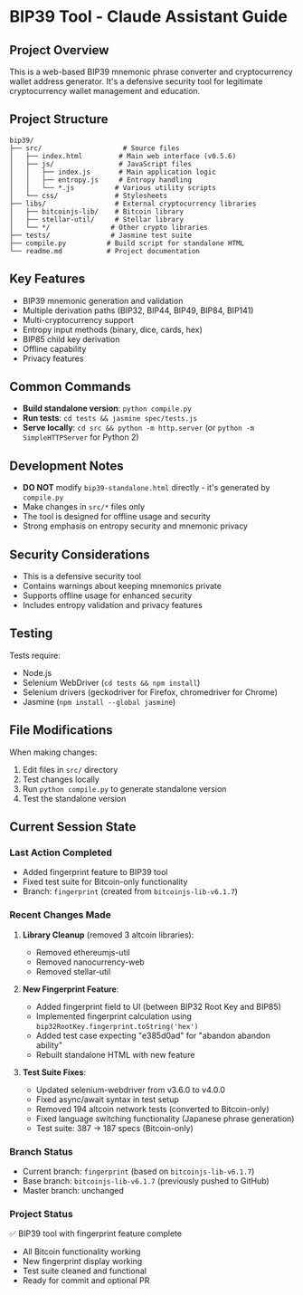 # BIP39 Tool - Claude Assistant Guide

## Project Overview
This is a web-based BIP39 mnemonic phrase converter and cryptocurrency wallet address generator. It's a defensive security tool for legitimate cryptocurrency wallet management and education.

## Project Structure
```
bip39/
├── src/                    # Source files
│   ├── index.html         # Main web interface (v0.5.6)
│   ├── js/                # JavaScript files
│   │   ├── index.js       # Main application logic
│   │   ├── entropy.js     # Entropy handling
│   │   └── *.js          # Various utility scripts
│   └── css/              # Stylesheets
├── libs/                 # External cryptocurrency libraries
│   ├── bitcoinjs-lib/    # Bitcoin library
│   ├── stellar-util/     # Stellar library
│   └── */               # Other crypto libraries
├── tests/               # Jasmine test suite
├── compile.py          # Build script for standalone HTML
└── readme.md           # Project documentation
```

## Key Features
- BIP39 mnemonic generation and validation
- Multiple derivation paths (BIP32, BIP44, BIP49, BIP84, BIP141)
- Multi-cryptocurrency support
- Entropy input methods (binary, dice, cards, hex)
- BIP85 child key derivation
- Offline capability
- Privacy features

## Common Commands
- **Build standalone version**: `python compile.py`
- **Run tests**: `cd tests && jasmine spec/tests.js`
- **Serve locally**: `cd src && python -m http.server` (or `python -m SimpleHTTPServer` for Python 2)

## Development Notes
- **DO NOT** modify `bip39-standalone.html` directly - it's generated by `compile.py`
- Make changes in `src/*` files only
- The tool is designed for offline usage and security
- Strong emphasis on entropy security and mnemonic privacy

## Security Considerations
- This is a defensive security tool
- Contains warnings about keeping mnemonics private
- Supports offline usage for enhanced security
- Includes entropy validation and privacy features

## Testing
Tests require:
- Node.js
- Selenium WebDriver (`cd tests && npm install`)
- Selenium drivers (geckodriver for Firefox, chromedriver for Chrome)
- Jasmine (`npm install --global jasmine`)

## File Modifications
When making changes:
1. Edit files in `src/` directory
2. Test changes locally
3. Run `python compile.py` to generate standalone version
4. Test the standalone version

## Current Session State
### Last Action Completed
- Added fingerprint feature to BIP39 tool
- Fixed test suite for Bitcoin-only functionality
- Branch: `fingerprint` (created from `bitcoinjs-lib-v6.1.7`)

### Recent Changes Made
1. **Library Cleanup** (removed 3 altcoin libraries):
   - Removed ethereumjs-util
   - Removed nanocurrency-web  
   - Removed stellar-util

2. **New Fingerprint Feature**:
   - Added fingerprint field to UI (between BIP32 Root Key and BIP85)
   - Implemented fingerprint calculation using `bip32RootKey.fingerprint.toString('hex')`
   - Added test case expecting "e385d0ad" for "abandon abandon ability"
   - Rebuilt standalone HTML with new feature

3. **Test Suite Fixes**:
   - Updated selenium-webdriver from v3.6.0 to v4.0.0
   - Fixed async/await syntax in test setup
   - Removed 194 altcoin network tests (converted to Bitcoin-only)
   - Fixed language switching functionality (Japanese phrase generation)
   - Test suite: 387 → 187 specs (Bitcoin-only)

### Branch Status
- Current branch: `fingerprint` (based on `bitcoinjs-lib-v6.1.7`)
- Base branch: `bitcoinjs-lib-v6.1.7` (previously pushed to GitHub)
- Master branch: unchanged

### Project Status
✅ BIP39 tool with fingerprint feature complete
- All Bitcoin functionality working
- New fingerprint display working
- Test suite cleaned and functional
- Ready for commit and optional PR
